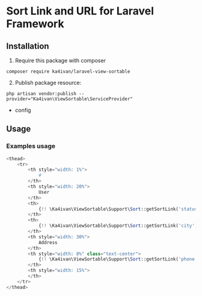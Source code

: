 # Sort Link and URL for Laravel Framework

## Installation

1) Require this package with composer
```shell
composer require ka4ivan/laravel-view-sortable
```

2) Publish package resource:
```shell
php artisan vendor:publish --provider="Ka4ivan\ViewSortable\ServiceProvider"
```
- config

## Usage

### Examples usage

```php
<thead>
    <tr>
        <th style="width: 1%">
            #
        </th>
        <th style="width: 20%">
            User
        </th>
        <th>
            {!! \Ka4ivan\ViewSortable\Support\Sort::getSortLink('status', 'Status') !!}
        </th>
        <th>
            {!! \Ka4ivan\ViewSortable\Support\Sort::getSortLink('city', 'City') !!}
        </th>
        <th style="width: 30%">
            Address
        </th>
        <th style="width: 8%" class="text-center">
            {!! \Ka4ivan\ViewSortable\Support\Sort::getSortLink('phone', 'Phone') !!}
        </th>
        <th style="width: 15%">
        </th>
    </tr>
</thead>
```
